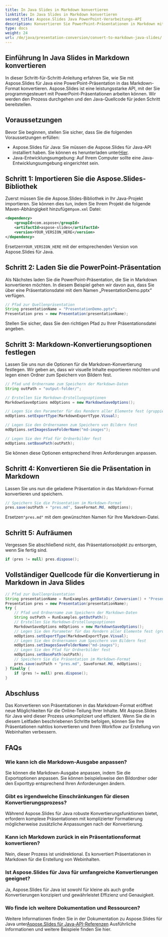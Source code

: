 ```yaml
---
title: In Java Slides in Markdown konvertieren
linktitle: In Java Slides in Markdown konvertieren
second_title: Aspose.Slides Java PowerPoint-Verarbeitungs-API
description: Konvertieren Sie PowerPoint-Präsentationen in Markdown mit Aspose.Slides für Java. Befolgen Sie diese Schritt-für-Schritt-Anleitung, um Ihre Folien mühelos umzuwandeln.
type: docs
weight: 24
url: /de/java/presentation-conversion/convert-to-markdown-java-slides/
---
```


## Einführung In Java Slides in Markdown konvertieren

In dieser Schritt-für-Schritt-Anleitung erfahren Sie, wie Sie mit Aspose.Slides für Java eine PowerPoint-Präsentation in das Markdown-Format konvertieren. Aspose.Slides ist eine leistungsstarke API, mit der Sie programmgesteuert mit PowerPoint-Präsentationen arbeiten können. Wir werden den Prozess durchgehen und den Java-Quellcode für jeden Schritt bereitstellen.

## Voraussetzungen

Bevor Sie beginnen, stellen Sie sicher, dass Sie die folgenden Voraussetzungen erfüllen:

-  Aspose.Slides für Java: Sie müssen die Aspose.Slides für Java-API installiert haben. Sie können es herunterladen unter[Hier](https://products.aspose.com/slides/java/).
- Java-Entwicklungsumgebung: Auf Ihrem Computer sollte eine Java-Entwicklungsumgebung eingerichtet sein.

## Schritt 1: Importieren Sie die Aspose.Slides-Bibliothek

 Zuerst müssen Sie die Aspose.Slides-Bibliothek in Ihr Java-Projekt importieren. Sie können dies tun, indem Sie Ihrem Projekt die folgende Maven-Abhängigkeit hinzufügen`pom.xml` Datei:

```xml
<dependency>
    <groupId>com.aspose</groupId>
    <artifactId>aspose-slides</artifactId>
    <version>YOUR_VERSION_HERE</version>
</dependency>
```

 Ersetzen`YOUR_VERSION_HERE` mit der entsprechenden Version von Aspose.Slides für Java.

## Schritt 2: Laden Sie die PowerPoint-Präsentation

Als Nächstes laden Sie die PowerPoint-Präsentation, die Sie in Markdown konvertieren möchten. In diesem Beispiel gehen wir davon aus, dass Sie über eine Präsentationsdatei mit dem Namen „PresentationDemo.pptx“ verfügen.

```java
// Pfad zur Quellenpräsentation
String presentationName = "PresentationDemo.pptx";
Presentation pres = new Presentation(presentationName);
```

Stellen Sie sicher, dass Sie den richtigen Pfad zu Ihrer Präsentationsdatei angeben.

## Schritt 3: Markdown-Konvertierungsoptionen festlegen

Lassen Sie uns nun die Optionen für die Markdown-Konvertierung festlegen. Wir geben an, dass wir visuelle Inhalte exportieren möchten und legen einen Ordner zum Speichern von Bildern fest.

```java
// Pfad und Ordnername zum Speichern der Markdown-Daten
String outPath = "output-folder/";

// Erstellen Sie Markdown-Erstellungsoptionen
MarkdownSaveOptions mdOptions = new MarkdownSaveOptions();

// Legen Sie den Parameter für das Rendern aller Elemente fest (gruppierte Elemente werden zusammen gerendert).
mdOptions.setExportType(MarkdownExportType.Visual);

// Legen Sie den Ordnernamen zum Speichern von Bildern fest
mdOptions.setImagesSaveFolderName("md-images");

// Legen Sie den Pfad für Ordnerbilder fest
mdOptions.setBasePath(outPath);
```

Sie können diese Optionen entsprechend Ihren Anforderungen anpassen.

## Schritt 4: Konvertieren Sie die Präsentation in Markdown

Lassen Sie uns nun die geladene Präsentation in das Markdown-Format konvertieren und speichern.

```java
// Speichern Sie die Präsentation im Markdown-Format
pres.save(outPath + "pres.md", SaveFormat.Md, mdOptions);
```

 Ersetzen`"pres.md"` mit dem gewünschten Namen für Ihre Markdown-Datei.

## Schritt 5: Aufräumen

Vergessen Sie abschließend nicht, das Präsentationsobjekt zu entsorgen, wenn Sie fertig sind.

```java
if (pres != null) pres.dispose();
```

## Vollständiger Quellcode für die Konvertierung in Markdown in Java Slides

```java
// Pfad zur Quellenpräsentation
String presentationName = RunExamples.getDataDir_Conversion() + "PresentationDemo.pptx";
Presentation pres = new Presentation(presentationName);
try {
	// Pfad und Ordnername zum Speichern der Markdown-Daten
	String outPath = RunExamples.getOutPath();
	// Erstellen Sie Markdown-Erstellungsoptionen
	MarkdownSaveOptions mdOptions = new MarkdownSaveOptions();
	// Legen Sie den Parameter für das Rendern aller Elemente fest (gruppierte Elemente werden zusammen gerendert).
	mdOptions.setExportType(MarkdownExportType.Visual);
	// Legen Sie den Ordnernamen zum Speichern von Bildern fest
	mdOptions.setImagesSaveFolderName("md-images");
	// Legen Sie den Pfad für Ordnerbilder fest
	mdOptions.setBasePath(outPath);
	// Speichern Sie die Präsentation im Markdown-Format
	pres.save(outPath + "pres.md", SaveFormat.Md, mdOptions);
} finally {
	if (pres != null) pres.dispose();
}
```

## Abschluss

Das Konvertieren von Präsentationen in das Markdown-Format eröffnet neue Möglichkeiten für die Online-Teilung Ihrer Inhalte. Mit Aspose.Slides für Java wird dieser Prozess unkompliziert und effizient. Wenn Sie die in diesem Leitfaden beschriebenen Schritte befolgen, können Sie Ihre Präsentationen nahtlos konvertieren und Ihren Workflow zur Erstellung von Webinhalten verbessern.

## FAQs

### Wie kann ich die Markdown-Ausgabe anpassen?

Sie können die Markdown-Ausgabe anpassen, indem Sie die Exportoptionen anpassen. Sie können beispielsweise den Bildordner oder den Exporttyp entsprechend Ihren Anforderungen ändern.

### Gibt es irgendwelche Einschränkungen für diesen Konvertierungsprozess?

Während Aspose.Slides für Java robuste Konvertierungsfunktionen bietet, erfordern komplexe Präsentationen mit komplizierter Formatierung möglicherweise zusätzliche Anpassungen nach der Konvertierung.

### Kann ich Markdown zurück in ein Präsentationsformat konvertieren?

Nein, dieser Prozess ist unidirektional. Es konvertiert Präsentationen in Markdown für die Erstellung von Webinhalten.

### Ist Aspose.Slides für Java für umfangreiche Konvertierungen geeignet?

Ja, Aspose.Slides für Java ist sowohl für kleine als auch große Konvertierungen konzipiert und gewährleistet Effizienz und Genauigkeit.

### Wo finde ich weitere Dokumentation und Ressourcen?

 Weitere Informationen finden Sie in der Dokumentation zu Aspose.Slides für Java unter[Aspose.Slides für Java-API-Referenzen](https://reference.aspose.com/slides/java/) Ausführliche Informationen und weitere Beispiele finden Sie hier.